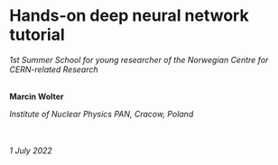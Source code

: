 # **Hands-on deep neural network tutorial**
*1st Summer School for young researcher of the Norwegian Centre for CERN-related Research*
<br><br>

**Marcin Wolter**<br>


*Institute of Nuclear Physics PAN, Cracow, Poland*

<br><br>
*1 July 2022*
